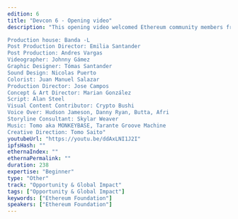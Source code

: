 ```yaml
---
edition: 6
title: "Devcon 6 - Opening video"
description: "This opening video welcomed Ethereum community members from around the world to Bogotá Colombia at the first Devcon in three years.

Production house: Banda -L
Post Production Director: Emilia Santander
Post Production: Andres Vargas
Videographer: Johnny Gámez
Graphic Designer: Tómas Santander
Sound Design: Nicolas Puerto
Colorist: Juan Manuel Salazar
Production Director: Jose Campos
Concept & Art Director: Marian González
Script: Alan Steel
Visual Content Contributor: Crypto Bushi
Voice Over: Hudson Jameson, Danny Ryan, Butta, Afri
Storyline Consultant: Skylar Weaver
Music: Tomo aka MONKEYBASE, Tarante Groove Machine
Creative Direction: Tomo Saito"
youtubeUrl: "https://youtu.be/ddAxLNI1J2I"
ipfsHash: ""
ethernaIndex: ""
ethernaPermalink: ""
duration: 238
expertise: "Beginner"
type: "Other"
track: "Opportunity & Global Impact"
tags: ["Opportunity & Global Impact"]
keywords: ["Ethereum Foundation"]
speakers: ["Ethereum Foundation"]
---
```

